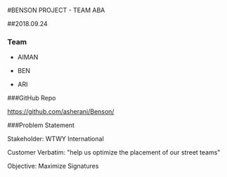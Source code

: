 #BENSON PROJECT - TEAM ABA

##2018.09.24

### Team

* AIMAN
* BEN

* ARI

###GitHub Repo

https://github.com/asherani/Benson/

###Problem Statement

Stakeholder: WTWY International

Customer Verbatim: "help us optimize the placement of our street teams"

Objective: Maximize Signatures